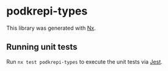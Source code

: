 # podkrepi-types

This library was generated with [Nx](https://nx.dev).

## Running unit tests

Run `nx test podkrepi-types` to execute the unit tests via [Jest](https://jestjs.io).
